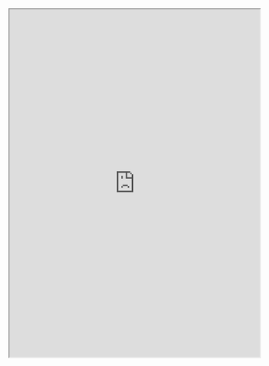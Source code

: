<!-- <iframe src="https://chat-qa.cyverse.org/" width="100%" height="500"></iframe> -->

<iframe src="https://chat-qa.cyverse.org/" width="100%" height="700"></iframe>